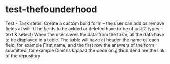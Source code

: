 # test-thefounderhood
Test - Task steps: Create a custom build form – the user can add or remove fields at will. (The fields to be added or deleted have to be of just 2 types – text &amp; select) When the user saves the data from the form, all the data have to be displayed in a table. The table will have at header the name of each field, for example First name, and the first row the answers of the form submitted, for example Dimitris Upload the code on github Send me the link of the repository
